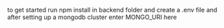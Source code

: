 to get started run npm install in backend folder and create a .env file and after setting up a mongodb cluster enter MONGO_URI here
